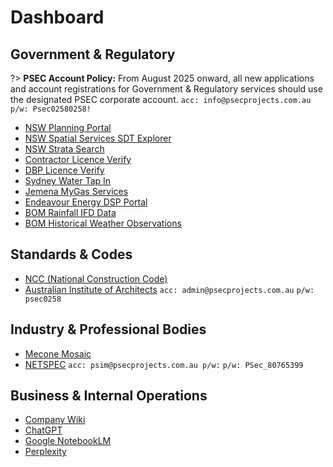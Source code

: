 # Dashboard

## Government & Regulatory

?> **PSEC Account Policy:** From August 2025 onward, all new applications and account registrations for Government & Regulatory services should use the designated PSEC corporate account. `acc: info@psecprojects.com.au` `p/w: Psec02580258!`

- [NSW Planning Portal](https://www.planningportal.nsw.gov.au/)
- [NSW Spatial Services SDT Explorer](https://portal.spatial.nsw.gov.au/explorer/index.html)
- [NSW Strata Search](https://www.nsw.gov.au/housing-and-construction/strata/strata-search)
- [Contractor Licence Verify](https://verify.licence.nsw.gov.au/home/Trades)
- [DBP Licence Verify](https://verify.licence.nsw.gov.au/home/DBP)
- [Sydney Water Tap In](https://stspeusr.prod.sydneywater.com.au/adfs/ls?app=tapin)
- [Jemena MyGas Services](https://myportal.jemena.com.au/)
- [Endeavour Energy DSP Portal](https://dsp.endeavourenergy.com.au/prweb/PRAuth/app/cdu_/uzW7NHo8Q7otUoNYPVTuNA*/!STANDARD)
- [BOM Rainfall IFD Data](http://www.bom.gov.au/water/designRainfalls/revised-ifd/?year=2016)
- [BOM Historical Weather Observations](http://www.bom.gov.au/climate/data-services/station-data.shtml)

## Standards & Codes

- [NCC (National Construction Code)](https://ncc.abcb.gov.au/)
- [Australian Institute of Architects](https://members.architecture.com.au/Web/Sign_In.aspx) `acc: admin@psecprojects.com.au` `p/w: psec0258`

## Industry & Professional Bodies

- [Mecone Mosaic](https://meconemosaic.au/)
- [NETSPEC](https://specbldr.natspec.com.au/login.html) `acc: psim@psecprojects.com.au p/w:` `p/w: PSec_80765399`

## Business & Internal Operations

- [Company Wiki](https://wiki.saiyu.com.au/)
- [ChatGPT](https://chatgpt.com/)
- [Google NotebookLM](https://notebooklm.google.com/)
- [Perplexity](https://www.perplexity.ai/)
